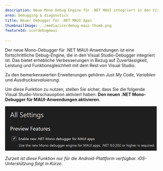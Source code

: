 ```yaml
---
description: Neue Mono Debug Engine für .NET MAUI integriert in den Visual Studio Core Debugger.
area: Debugging & diagnostics
title: Neuer Debugger für .NET MAUI Apps
thumbnailImage: ../media/icordebug-maui-thumb.png
featureId: icordebugmaui

---
```



Der neue Mono-Debugger für .NET MAUI-Anwendungen ist eine fortschrittliche Debug-Engine, die in den Visual Studio-Debugger integriert ist. Das bietet erhebliche Verbesserungen in Bezug auf Zuverlässigkeit, Leistung und Funktionsgleichheit mit dem Rest von Visual Studio.

Zu den bemerkenswerten Erweiterungen gehören *Just My Code*, *Variablen* und *Ausdrucksevaluierung*.

Um diese Funktion zu nutzen, stellen Sie sicher, dass Sie die folgende Visual Studio-Vorschauoption aktiviert haben: **Den neuen .NET Mono-Debugger für MAUI-Anwendungen aktivieren**.

![Neuer Debugger für .NET MAUI Apps](../media/icordebug-maui.png)

*Zurzeit ist diese Funktion nur für die Android-Plattform verfügbar. iOS-Unterstützung folgt in Kürze.*
